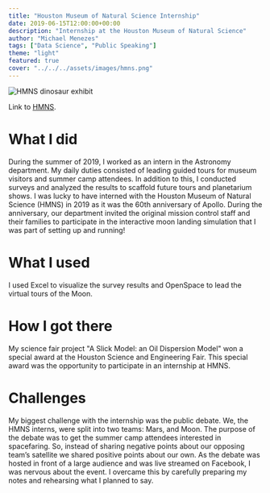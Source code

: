 ```yaml
---
title: "Houston Museum of Natural Science Internship"
date: 2019-06-15T12:00:00+00:00
description: "Internship at the Houston Museum of Natural Science"
author: "Michael Menezes"
tags: ["Data Science", "Public Speaking"]
theme: "light"
featured: true
cover: "../../../assets/images/hmns.png"
---
```

![HMNS dinosaur exhibit](/assets/images/hmns.png)

Link to [HMNS](https://www.hmns.org/).

# What I did

During the summer of 2019, I worked as an intern in the Astronomy department. My daily duties consisted of leading guided tours for museum visitors and summer camp attendees. In addition to this, I conducted surveys and analyzed the results to scaffold future tours and planetarium shows. I was lucky to have interned with the Houston Museum of Natural Science (HMNS) in 2019 as it was the 60th anniversary of Apollo. During the anniversary, our department invited the original mission control staff and their families to participate in the interactive moon landing simulation that I was part of setting up and running!

# What I used

I used Excel to visualize the survey results and OpenSpace to lead the virtual tours of the Moon.

# How I got there

My science fair project "A Slick Model: an Oil Dispersion Model" won a special award at the Houston Science and Engineering Fair. This special award was the opportunity to participate in an internship at HMNS.

# Challenges

My biggest challenge with the internship was the public debate. We, the HMNS interns, were split into two teams: Mars, and Moon. The purpose of the debate was to get the summer camp attendees interested in spacefaring. So, instead of sharing negative points about our opposing team’s satellite we shared positive points about our own. As the debate was hosted in front of a large audience and was live streamed on Facebook, I was nervous about the event. I overcame this by carefully preparing my notes and rehearsing what I planned to say.